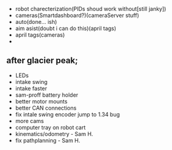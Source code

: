
 * robot charecterization(PIDs shoud work without[still janky])
 * cameras(Smartdashboard?)(cameraServer stuff)
 * auto(done... ish)
 * aim asist(doubt i can do this)(april tags)
 * april tags(cameras)
 *
 
 ## after glacier peak;
  * LEDs
  * intake swing
  * intake faster
  * sam-proff battery holder
  * better motor mounts
  * better CAN connections
  * fix intale swing encoder jump to 1.34 bug
  * more cams
  * computer tray on robot cart
  * kinematics/odometry - Sam H.
  * fix pathplanning - Sam H.

